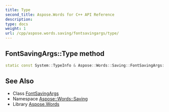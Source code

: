 ```yaml
---
title: Type
second_title: Aspose.Words for C++ API Reference
description: 
type: docs
weight: 1
url: /cpp/aspose.words.saving/fontsavingargs/type/
---
```

## FontSavingArgs::Type method




```cpp
static const System::TypeInfo & Aspose::Words::Saving::FontSavingArgs::Type()
```

## See Also

* Class [FontSavingArgs](../)
* Namespace [Aspose::Words::Saving](../../)
* Library [Aspose.Words](../../../)
